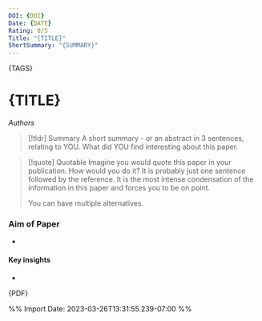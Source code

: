 ```yaml
---
DOI: {DOI}
Date: {DATE}
Rating: 0/5
Title: "{TITLE}"
ShortSummary: "{SUMMARY}"
---
```

{TAGS}

# {TITLE}
*Authors*

> [!tldr] Summary
> A short summary - or an abstract in 3 sentences, relating to YOU. What did YOU find interesting about this paper. 

> [!quote] Quotable
> Imagine you would quote this paper in your publication. How would you do it? It is probably just one sentence followed by the reference. It is the most intense condensation of the information in this paper and forces you to be on point. 
> 
> You can have multiple alternatives. 


### Aim of Paper
-

#### Key insights
-



{PDF}

%% Import Date: 2023-03-26T13:31:55.239-07:00 %%
